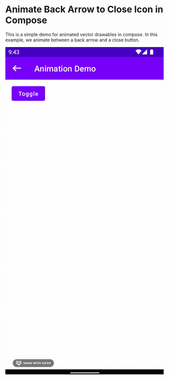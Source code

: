# Animate Back Arrow to Close Icon in Compose

This is a simple demo for animated vector drawables in compose.
In this example, we animate between a back arrow and a close button.

![demo](./demo.gif)